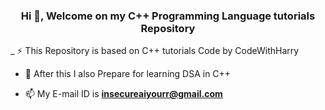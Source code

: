 <h3 align="center">Hi 👋, Welcome on my C++ Programming Language tutorials Repository</h3>
_ ⚡ This Repository is based on C++ tutorials Code by CodeWithHarry

- 🌱 After this I also Prepare for learning DSA in C++

- 📫 My E-mail ID is **insecureaiyourr@gmail.com**

